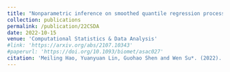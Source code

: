 ```yaml
---
title: "Nonparametric inference on smoothed quantile regression process"
collection: publications
permalink: /publication/22CSDA
date: 2022-10-15
venue: 'Computational Statistics & Data Analysis'
#link: 'https://arxiv.org/abs/2107.10343'
#paperurl: 'https://doi.org/10.1093/biomet/asac027'
citation: 'Meiling Hao, Yuanyuan Lin, Guohao Shen and Wen Su*. (2022). &quot;Nonparametric inference on smoothed quantile regression process. &quot; <i>Computational Statistics & Data Analysis. To appear.</i>'
---
```

